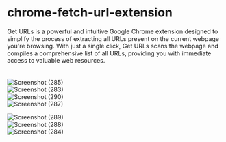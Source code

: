 # chrome-fetch-url-extension
Get URLs is a powerful and intuitive Google Chrome extension designed to simplify the process of extracting all URLs present on the current webpage you're browsing. With just a single click, Get URLs scans the webpage and compiles a comprehensive list of all URLs, providing you with immediate access to valuable web resources.
<br><br><br>
![Screenshot (285)](https://github.com/Karan-Kumar-Mishra/chrome-fetch-url-extension/assets/93134411/7a2bff09-e912-4a7b-8ea4-6e101fa4c1aa) <br>
![Screenshot (283)](https://github.com/Karan-Kumar-Mishra/chrome-fetch-url-extension/assets/93134411/146ba810-e568-4f83-a41e-b65ad9c0b2e6) <br>
![Screenshot (290)](https://github.com/Karan-Kumar-Mishra/chrome-fetch-url-extension/assets/93134411/99074936-5c46-4940-b377-9cfe7ab1edae) <br>
![Screenshot (287)](https://github.com/Karan-Kumar-Mishra/chrome-fetch-url-extension/assets/93134411/c20d4ef4-07b4-4091-9daf-55eb0ff7ff62) <br>

![Screenshot (289)](https://github.com/Karan-Kumar-Mishra/chrome-fetch-url-extension/assets/93134411/a0b8e631-a5c8-4a4c-91d7-9911fce6caa4) <br>
![Screenshot (288)](https://github.com/Karan-Kumar-Mishra/chrome-fetch-url-extension/assets/93134411/85b66b54-6bab-4e05-a54b-f83a3548fe1a)  <br>
![Screenshot (284)](https://github.com/Karan-Kumar-Mishra/chrome-fetch-url-extension/assets/93134411/8a65a77f-4cd9-4064-9bd8-013977f64f14)  <br>


